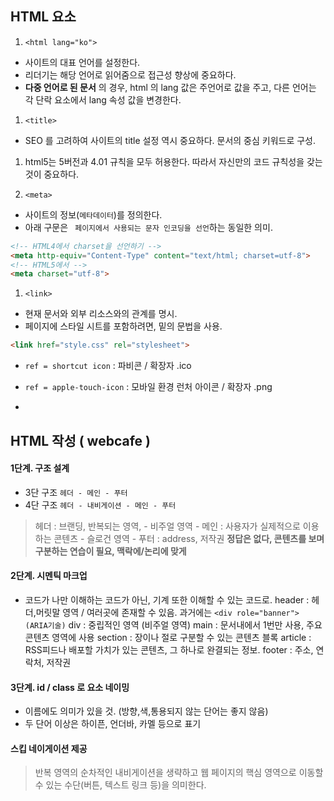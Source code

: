 ## HTML 요소

1. `<html lang="ko">`
- 사이트의 대표 언어를 설정한다.
- 리더기는 해당 언어로 읽어줌으로 접근성 향상에 중요하다.
- __다중 언어로 된 문서__ 의 경우, html 의 lang 값은 주언어로 값을 주고, 다른 언어는 각 단락 요소에서 lang 속성 값을 변경한다.

1. `<title>`
- SEO 를 고려하여 사이트의 title 설정 역시 중요하다. 문서의 중심 키워드로 구성.

1. html5는 5버전과 4.01 규칙을 모두 허용한다. 따라서 자신만의 코드 규칙성을 갖는것이 중요하다.

1. `<meta>`
- 사이트의 정보(`메타데이터`)를 정의한다.
- 아래 구문은 ` 페이지에서 사용되는 문자 인코딩을 선언`하는 동일한 의미.
```html
<!-- HTML4에서 charset을 선언하기 -->
<meta http-equiv="Content-Type" content="text/html; charset=utf-8">
<!-- HTML5에서 -->
<meta charset="utf-8">
```

1. `<link>`
- 현재 문서와 외부 리소스와의 관계를 명시.
- 페이지에 스타일 시트를 포함하려면, 밑의 문법을 사용.
```html
<link href="style.css" rel="stylesheet">
```
- `ref = shortcut icon` : 파비콘  / 확장자 .ico
- `ref = apple-touch-icon` : 모바일 환경 런처 아이콘  /  확장자  .png

-

## HTML 작성 ( webcafe )

#### 1단계. 구조 설계
- 3단 구조
`헤더 - 메인 - 푸터`
- 4단 구조
`헤더 - 내비게이션 - 메인 - 푸터`

> 헤더 : 브랜딩, 반복되는 영역,
>		- 비주얼 영역 -
> 메인 : 사용자가 실제적으로 이용하는 콘텐츠
>		- 슬로건 영역 -
> 푸터 : address, 저작권
> __정답은 없다, 콘텐츠를 보며 구분하는 연습이 필요, 맥락에/논리에 맞게__

#### 2단계. 시멘틱 마크업
- 코드가 나만 이해하는 코드가 아닌, 기계 또한 이해할 수 있는 코드로.
header : 헤더,머릿말 영역 / 여러곳에 존재할 수 있음.  과거에는 `<div role="banner"> (ARIA기술)`
div : 중립적인 영역 (비주얼 영역)
main : 문서내에서 1번만 사용, 주요 콘텐츠 영역에 사용
section : 장이나 절로 구분할 수 있는 콘텐츠 블록
article : RSS피드나 배포할 가치가 있는 콘텐츠, 그 하나로 완결되는 정보.
footer : 주소, 연락처, 저작권

#### 3단계. id / class 로 요소 네이밍
- 이름에도 의미가 있을 것.  (방향,색,통용되지 않는 단어는 좋지 않음)
- 두 단어 이상은 하이픈, 언더바, 카멜 등으로 표기

#### 스킵 네이게이션 제공
> 반복 영역의 순차적인 내비게이션을 생략하고
> 웹 페이지의 핵심 영역으로 이동할 수 있는 수단(버튼, 텍스트 링크 등)을 의미한다.
